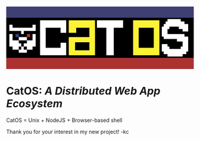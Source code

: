 ![CatOS](https://github.com/kcallow/CatOS/raw/master/logo.png "CatOS Logo") 
# CatOS: _A Distributed Web App Ecosystem_

CatOS = Unix + NodeJS + Browser-based shell


Thank you for your interest in my new project!
-kc
